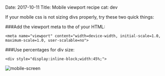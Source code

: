 Date: 2017-10-11
Title: Mobile viewport recipe
cat: dev

If your mobile css is not sizing divs properly, try these two quick things:

###Add the viewport meta to the <head> of your HTML:

```
<meta name="viewport" content="width=device-width, initial-scale=1.0, maximum-scale=1.0, user-scalable=no">
```

###Use percentages for div size:

```
<div style="display:inline-block;width:45%;">
```

![mobile-screen](/images/mobile-screen.png)
